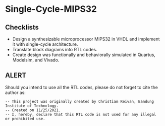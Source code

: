 # Single-Cycle-MIPS32

## Checklists
- Design a synthesizable microprocessor MIPS32 in VHDL and implement it with single-cycle architecture.
- Translate block diagrams into RTL codes.
- Create design was functionally and behaviorally simulated in Quartus, Modelsim, and Vivado.

## ALERT
Should you intend to use all the RTL codes, please do not forget to cite the author as:

    -- This project was originally created by Christian Reivan, Bandung Institute of Technology.   
    -- Created on 11/25/2021.   
    -- I, hereby, declare that this RTL code is not used for any illegal or prohibited use.   
    


